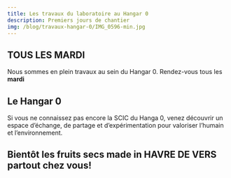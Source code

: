 ```yaml
---
title: Les travaux du laboratoire au Hangar 0
description: Premiers jours de chantier
img: /blog/travaux-hangar-0/IMG_0596-min.jpg
---
```


## TOUS LES MARDI

Nous sommes en plein travaux au sein du Hangar 0.
Rendez-vous tous les **mardi**

<nuxt-img format="png" src="/blog/travaux-hangar-0/IMG_0605-min.jpg" lazy="loading"></nuxt-img>

## Le Hangar 0

Si vous ne connaissez pas encore la SCIC du Hanga 0, venez découvrir un espace d’échange, de partage et d’expérimentation
pour valoriser l’humain et l’environnement.

<nuxt-img format="png" src="/blog/travaux-hangar-0/c0b3.jpg" lazy="loading"></nuxt-img>
<nuxt-img format="png" src="/blog/travaux-hangar-0/IMG_0641-min.jpg" lazy="loading"></nuxt-img>

## Bientôt les fruits secs made in HAVRE DE VERS partout chez vous!

